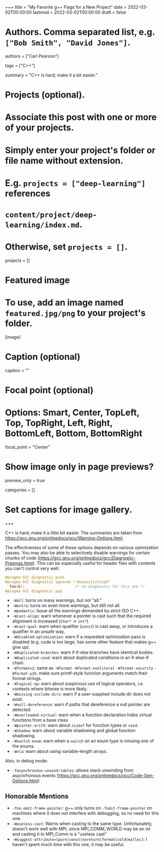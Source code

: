 +++
title = "My Favorite g++ Flags for a New Project"
date = 2022-03-02T00:00:00
lastmod = 2022-03-02T00:00:00
draft = false

# Authors. Comma separated list, e.g. `["Bob Smith", "David Jones"]`.
authors = ["Carl Pearson"]

tags = ["C++"]

summary = "C++ is hard; make it a bit easier."

# Projects (optional).
#   Associate this post with one or more of your projects.
#   Simply enter your project's folder or file name without extension.
#   E.g. `projects = ["deep-learning"]` references 
#   `content/project/deep-learning/index.md`.
#   Otherwise, set `projects = []`.
projects = []

# Featured image
# To use, add an image named `featured.jpg/png` to your project's folder. 
[image]
  # Caption (optional)
  caption = ""

  # Focal point (optional)
  # Options: Smart, Center, TopLeft, Top, TopRight, Left, Right, BottomLeft, Bottom, BottomRight
  focal_point = "Center"

  # Show image only in page previews?
  preview_only = true


categories = []

# Set captions for image gallery.


+++

C++ is hard; make it a little bit easier.
The summaries are taken from https://gcc.gnu.org/onlinedocs/gcc/Warning-Options.html.

The effectiveness of some of these options depends on various optmization passes.
You may also be able to selectively disable warnings for certain chunks of code (https://gcc.gnu.org/onlinedocs/gcc/Diagnostic-Pragmas.html).
This can be especially useful for header files with contents you can't control very well.

```c++
#pragma GCC diagnostic push
#pragma GCC diagnostic ignored "-Wuninitialized"
  foo(b);                       /* no diagnostic for this one */
#pragma GCC diagnostic pop
```

* `-Wall`: turns on many warnings, but not "all."
* `-Wextra`: turns on even more warnings, but still not all.
* `-Wpedantic`: Issue all the warnings demanded by strict ISO C++.
* `-Wcast-align`: warn whenever a pointer is cast such that the required alignment is increased (`char*` -> `int*`).
* `-Wcast-qual`: warn when qualifier (`const`) is cast away, or introduces a qualifier in an unsafe way.
* `-Wdisabled-optimization`: warn if a requested optimization pass is disabled (e.g. code is too large, has some other feature that makes g++ give up).
* `-Wduplicated-branches`: warn if if-else branches have identical bodies.
* `-Wduplicated-cond`: warn about duplicated conditions in an if-else-if chain.
* `-Wformat=2`: same as `-Wformat` `-Wformat-nonliteral` `-Wformat-security` `-Wformat-y2k`. make sure printf-style function arguments match their format strings.
* `-Wlogical-op`: warn about suspicious use of logical operators, i.e. contexts where bitwise is more likely.
* `-Wmissing-include-dirs`: warn if a user-supplied include dir does not exist.
* `-Wnull-dereference`: warn if paths that dereference a null pointer are detected.
* `-Woverloaded-virtual`: warn when a function declaration hides virtual functions from a base class
* `-Wpointer-arith`: warn about `sizeof` for function types or `void`.
* `-Wshadow`: warn about variable shadowing and global function shadowing.
* `-Wswitch-enum`: warn when a `switch` on an enum type is missing one of the enums.
* `-Wvla`: warn about using variable-length arrays.

Also, in debug mode:

* `-fasynchronous-unwind-tables`: allows stack unwinding from asycnrhonous events (https://gcc.gnu.org/onlinedocs/gcc/Code-Gen-Options.html)

## Honorable Mentions

* `-fno-omit-frame-pointer`: g++ only turns on `-fomit-frame-pointer` on machines where it does not interfere with debugging, so no need for this one.
* `-Wuseless-cast`: Warns when casting to the same type. Unfortunately, doesn't work well with MPI, since MPI_COMM_WORLD may be an int and casting it to MPI_Comm is a "useless cast"
* `-Wsuggest-attribute=[pure|const|noreturn|format|cold|malloc]`: I haven't spent much time with this one, it may be useful.
